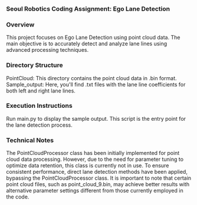 ### Seoul Robotics Coding Assignment: Ego Lane Detection
### Overview
This project focuses on Ego Lane Detection using point cloud data. The main objective is to accurately detect and analyze lane lines using advanced processing techniques.

### Directory Structure
PointCloud: This directory contains the point cloud data in .bin format.
Sample_output: Here, you'll find .txt files with the lane line coefficients for both left and right lane lines.
### Execution Instructions
Run main.py to display the sample output. This script is the entry point for the lane detection process.
### Technical Notes
The PointCloudProcessor class has been initially implemented for point cloud data processing. However, due to the need for parameter tuning to optimize data retention, this class is currently not in use.
To ensure consistent performance, direct lane detection methods have been applied, bypassing the PointCloudProcessor class.
It is important to note that certain point cloud files, such as point_cloud_9.bin, may achieve better results with alternative parameter settings different from those currently employed in the code.